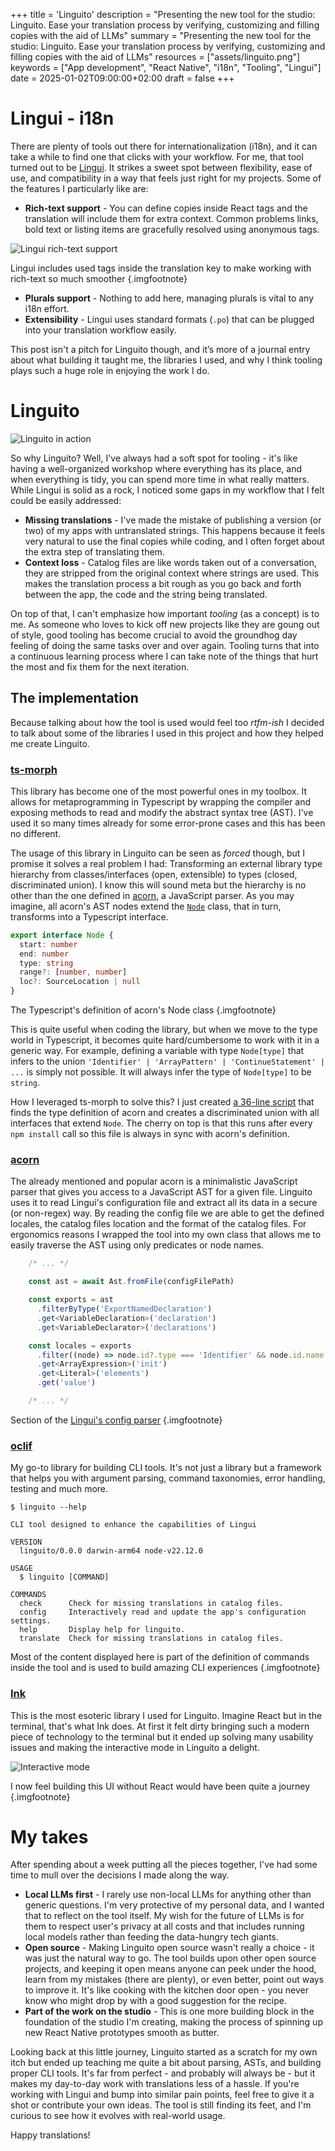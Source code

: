 +++
title = 'Linguito'
description = "Presenting the new tool for the studio: Linguito. Ease your translation process by verifying, customizing and filling copies with the aid of LLMs"
summary = "Presenting the new tool for the studio: Linguito. Ease your translation process by verifying, customizing and filling copies with the aid of LLMs"
resources = ["assets/linguito.png"]
keywords = ["App development", "React Native", "i18n", "Tooling", "Lingui"]
date = 2025-01-02T09:00:00+02:00
draft = false
+++

# Lingui - i18n

There are plenty of tools out there for internationalization (i18n), and it can take a while to find one that clicks with your workflow. For me, that tool turned out to be [Lingui](https://lingui.dev/). It strikes a sweet spot between flexibility, ease of use, and compatibility in a way that feels just right for my projects. Some of the features I particularly like are:

- **Rich-text support** - You can define copies inside React tags and the translation will include them for extra context. Common problems links, bold text or listing items are gracefully resolved using anonymous tags.

![Lingui rich-text support](./assets/lingui%20rich-text.png)

Lingui includes used tags inside the translation key to make working with rich-text so much smoother
{.imgfootnote}

- **Plurals support** - Nothing to add here, managing plurals is vital to any i18n effort.
- **Extensibility** - Lingui uses standard formats (`.po`) that can be plugged into your translation workflow easily.

This post isn't a pitch for Linguito though, and it’s more of a journal entry about what building it taught me, the libraries I used, and why I think tooling plays such a huge role in enjoying the work I do.

# Linguito

![Linguito in action](./assets/demo.gif)

So why Linguito? Well, I've always had a soft spot for tooling - it's like having a well-organized workshop where everything has its place, and when everything is tidy, you can spend more time in what really matters. While Lingui is solid as a rock, I noticed some gaps in my workflow that I felt could be easily addressed:

- **Missing translations** - I've made the mistake of publishing a version (or two) of my apps with untranslated strings. This happens because it feels very natural to use the final copies while coding, and I often forget about the extra step of translating them.
- **Context loss** - Catalog files are like words taken out of a conversation, they are stripped from the original context where strings are used. This makes the translation process a bit rough as you go back and forth between the app, the code and the string being translated.

On top of that, I can't emphasize how important *tooling* (as a concept) is to me. As someone who loves to kick off new projects like they are goung out of style, good tooling has become crucial to avoid the groundhog day feeling of doing the same tasks over and over again. Tooling turns that into a continuous learning process where I can take note of the things that hurt the most and fix them for the next iteration.

## The implementation

Because talking about how the tool is used would feel too *rtfm-ish* I decided to talk about some of the libraries I used in this project and how they helped me create Linguito.

### [ts-morph](https://ts-morph.com/)

This library has become one of the most powerful ones in my toolbox. It allows for metaprogramming in Typescript by wrapping the compiler and exposing methods to read and modify the abstract syntax tree (AST). I've used it so many times already for some error-prone cases and this has been no different. 

The usage of this library in Linguito can be seen as *forced* though, but I promise it solves a real problem I had: Transforming an external library type hierarchy from classes/interfaces (open, extensible) to types (closed, discriminated union). I know this will sound meta but the hierarchy is no other than the one defined in [acorn](https://github.com/acornjs/acorn), a JavaScript parser. As you may imagine, all acorn's AST nodes extend the [`Node`](https://github.com/acornjs/acorn/blob/master/acorn/src/node.js) class, that in turn, transforms into a Typescript interface. 

```ts
export interface Node {
  start: number
  end: number
  type: string
  range?: [number, number]
  loc?: SourceLocation | null
}
```
The Typescript's definition of acorn's Node class
{.imgfootnote}


This is quite useful when coding the library, but when we move to the type world in Typescript, it becomes quite hard/cumbersome to work with it in a generic way. For example, defining a variable with type `Node[type]` that infers to the union `'Identifier' | 'ArrayPattern' | 'ContinueStatement' | ...` is simply not possible. It will always infer the type of `Node[type]` to be `string`.

How I leveraged ts-morph to solve this? I just created [a 36-line script](https://github.com/Serchinastico/linguito/blob/main/scripts/build-acorn-node-types.ts) that finds the type definition of acorn and creates a discriminated union with all interfaces that extend `Node`. The cherry on top is that this runs after every `npm install` call so this file is always in sync with acorn's definition.

### [acorn](https://github.com/acornjs/acorn)

The already mentioned and popular acorn is a minimalistic JavaScript parser that gives you access to a JavaScript AST for a given file. Linguito uses it to read Lingui's configuration file and extract all its data in a secure (or non-regex) way. By reading the config file we are able to get the defined locales, the catalog files location and the format of the catalog files. For ergonomics reasons I wrapped the tool into my own class that allows me to easily traverse the AST using only predicates or node names.

```ts
    /* ... */

    const ast = await Ast.fromFile(configFilePath)

    const exports = ast
      .filterByType('ExportNamedDeclaration')
      .get<VariableDeclaration>('declaration')
      .get<VariableDeclarator>('declarations')

    const locales = exports
      .filter((node) => node.id?.type === 'Identifier' && node.id.name === 'locales')
      .get<ArrayExpression>('init')
      .get<Literal>('elements')
      .get('value')

    /* ... */
```

Section of the [Lingui's config parser](https://github.com/Serchinastico/linguito/blob/main/src/lib/ast/ast.ts)
{.imgfootnote}

### [oclif](https://oclif.io/)

My go-to library for building CLI tools. It's not just a library but a framework that helps you with argument parsing, command taxonomies, error handling, testing and much more.

```
$ linguito --help

CLI tool designed to enhance the capabilities of Lingui

VERSION
  linguito/0.0.0 darwin-arm64 node-v22.12.0

USAGE
  $ linguito [COMMAND]

COMMANDS
  check      Check for missing translations in catalog files.
  config     Interactively read and update the app's configuration settings.
  help       Display help for linguito.
  translate  Check for missing translations in catalog files.
```

Most of the content displayed here is part of the definition of commands inside the tool and is used to build amazing CLI experiences
{.imgfootnote}

### [Ink](https://github.com/vadimdemedes/ink)

This is the most esoteric library I used for Linguito. Imagine React but in the terminal, that's what Ink does. At first it felt dirty bringing such a modern piece of technology to the terminal but it ended up solving many usability issues and making the interactive mode in Linguito a delight.

![Interactive mode](./assets/interactive_mode.png)

I now feel building this UI without React would have been quite a journey
{.imgfootnote}

# My takes


After spending about a week putting all the pieces together, I've had some time to mull over the decisions I made along the way.

- **Local LLMs first** - I rarely use non-local LLMs for anything other than generic questions. I'm very protective of my personal data, and I wanted that to reflect on the tool itself. My wish for the future of LLMs is for them to respect user's privacy at all costs and that includes running local models rather than feeding the data-hungry tech giants.
- **Open source** - Making Linguito open source wasn't really a choice - it was just the natural way to go. The tool builds upon other open source projects, and keeping it open means anyone can peek under the hood, learn from my mistakes (there are plenty), or even better, point out ways to improve it. It's like cooking with the kitchen door open - you never know who might drop by with a good suggestion for the recipe.
- **Part of the work on the studio** - This is one more building block in the foundation of the studio I'm creating, making the process of spinning up new React Native prototypes smooth as butter.

Looking back at this little journey, Linguito started as a scratch for my own itch but ended up teaching me quite a bit about parsing, ASTs, and building proper CLI tools. It's far from perfect - and probably will always be - but it makes my day-to-day work with translations less of a hassle. If you're working with Lingui and bump into similar pain points, feel free to give it a shot or contribute your own ideas. The tool is still finding its feet, and I'm curious to see how it evolves with real-world usage.

Happy translations!